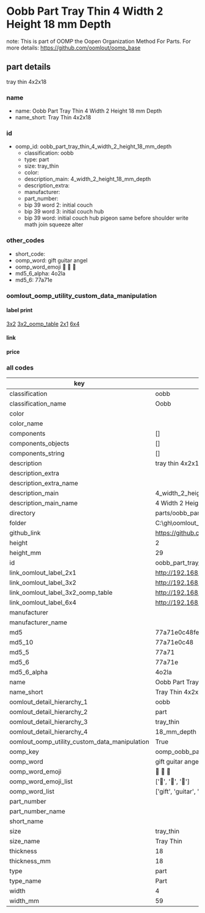 # Oobb Part Tray Thin 4 Width 2 Height 18 mm Depth  

note: This is part of OOMP the Oopen Organization Method For Parts. For more details: https://github.com/oomlout/oomp_base

##  part details
  



tray thin 4x2x18



### name
* name: Oobb Part Tray Thin 4 Width 2 Height 18 mm Depth
* name_short: Tray Thin 4x2x18 
### id
* oomp_id: oobb_part_tray_thin_4_width_2_height_18_mm_depth
  * classification: oobb
  * type: part
  * size: tray_thin
  * color: 
  * description_main: 4_width_2_height_18_mm_depth
  * description_extra: 
  * manufacturer: 
  * part_number: 
  * bip 39 word 2: initial couch
  * bip 39 word 3: initial couch hub
  * bip 39 word: initial couch hub pigeon same before shoulder write math join squeeze alter

### other_codes
* short_code: 
* oomp_word: gift guitar angel
* oomp_word_emoji :gift: :guitar: :angel:
* md5_6_alpha: 4o2la
* md5_6: 77a71e






### oomlout_oomp_utility_custom_data_manipulation
#### label print
[3x2](http://192.168.1.245:1112/?label=oomp%204o2la)
[3x2_oomp_table](http://192.168.1.108:1112/?label=oomp%204o2la)
[2x1](http://192.168.1.242:1112/?label=oomp%204o2la)
[6x4](http://192.168.1.55:1112/?label=oomp%204o2la)    

#### link

                              

#### price







### all codes 
| key | value |  
| --- | --- |  
| classification | oobb |  
| classification_name | Oobb |  
| color |  |  
| color_name |  |  
| components | [] |  
| components_objects | [] |  
| components_string | [] |  
| description | tray thin 4x2x18 |  
| description_extra |  |  
| description_extra_name |  |  
| description_main | 4_width_2_height_18_mm_depth |  
| description_main_name | 4 Width 2 Height 18 mm Depth |  
| directory | parts/oobb_part_tray_thin_4_width_2_height_18_mm_depth |  
| folder | C:\gh\oomlout_oobb_version_4_generated_parts\things\oobb_part_tray_thin_4_width_2_height_18_mm_depth |  
| github_link | https://github.com/oomlout/oomlout_oomp_part_src/tree/main/parts/oobb_part_tray_thin_4_width_2_height_18_mm_depth |  
| height | 2 |  
| height_mm | 29 |  
| id | oobb_part_tray_thin_4_width_2_height_18_mm_depth |  
| link_oomlout_label_2x1 | http://192.168.1.242:1112/?label=oomp%204o2la |  
| link_oomlout_label_3x2 | http://192.168.1.245:1112/?label=oomp%204o2la |  
| link_oomlout_label_3x2_oomp_table | http://192.168.1.108:1112/?label=oomp%204o2la |  
| link_oomlout_label_6x4 | http://192.168.1.55:1112/?label=oomp%204o2la |  
| manufacturer |  |  
| manufacturer_name |  |  
| md5 | 77a71e0c48fe98dc50df7a4add0c3b9f |  
| md5_10 | 77a71e0c48 |  
| md5_5 | 77a71 |  
| md5_6 | 77a71e |  
| md5_6_alpha | 4o2la |  
| name | Oobb Part Tray Thin 4 Width 2 Height 18 mm Depth |  
| name_short | Tray Thin 4x2x18  |  
| oomlout_detail_hierarchy_1 | oobb |  
| oomlout_detail_hierarchy_2 | part |  
| oomlout_detail_hierarchy_3 | tray_thin |  
| oomlout_detail_hierarchy_4 | 18_mm_depth |  
| oomlout_oomp_utility_custom_data_manipulation | True |  
| oomp_key | oomp_oobb_part_tray_thin_4_width_2_height_18_mm_depth |  
| oomp_word | gift guitar angel |  
| oomp_word_emoji | :gift: :guitar: :angel: |  
| oomp_word_emoji_list | [':gift:', ':guitar:', ':angel:'] |  
| oomp_word_list | ['gift', 'guitar', 'angel'] |  
| part_number |  |  
| part_number_name |  |  
| short_name |  |  
| size | tray_thin |  
| size_name | Tray Thin |  
| thickness | 18 |  
| thickness_mm | 18 |  
| type | part |  
| type_name | Part |  
| width | 4 |  
| width_mm | 59 |  
